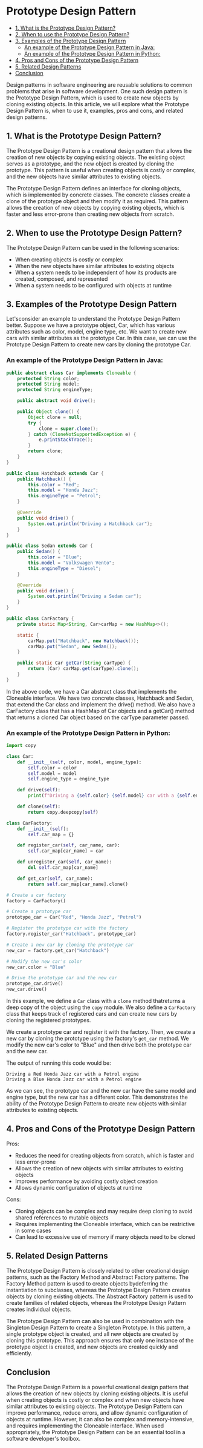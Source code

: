 # Prototype Design Pattern <!-- omit in toc -->

- [1. What is the Prototype Design Pattern?](#1-what-is-the-prototype-design-pattern)
- [2. When to use the Prototype Design Pattern?](#2-when-to-use-the-prototype-design-pattern)
- [3. Examples of the Prototype Design Pattern](#3-examples-of-the-prototype-design-pattern)
  - [An example of the Prototype Design Pattern in Java:](#an-example-of-the-prototype-design-pattern-in-java)
  - [An example of the Prototype Design Pattern in Python:](#an-example-of-the-prototype-design-pattern-in-python)
- [4. Pros and Cons of the Prototype Design Pattern](#4-pros-and-cons-of-the-prototype-design-pattern)
- [5. Related Design Patterns](#5-related-design-patterns)
- [Conclusion](#conclusion)


Design patterns in software engineering are reusable solutions to common problems that arise in software development. One such design pattern is the Prototype Design Pattern, which is used to create new objects by cloning existing objects. In this article, we will explore what the Prototype Design Pattern is, when to use it, examples, pros and cons, and related design patterns.

## 1. What is the Prototype Design Pattern?
The Prototype Design Pattern is a creational design pattern that allows the creation of new objects by copying existing objects. The existing object serves as a prototype, and the new object is created by cloning the prototype. This pattern is useful when creating objects is costly or complex, and the new objects have similar attributes to existing objects.

The Prototype Design Pattern defines an interface for cloning objects, which is implemented by concrete classes. The concrete classes create a clone of the prototype object and then modify it as required. This pattern allows the creation of new objects by copying existing objects, which is faster and less error-prone than creating new objects from scratch.

## 2. When to use the Prototype Design Pattern?
The Prototype Design Pattern can be used in the following scenarios:

- When creating objects is costly or complex
- When the new objects have similar attributes to existing objects
- When a system needs to be independent of how its products are created, composed, and represented
- When a system needs to be configured with objects at runtime

## 3. Examples of the Prototype Design Pattern
Let'sconsider an example to understand the Prototype Design Pattern better. Suppose we have a prototype object, Car, which has various attributes such as color, model, engine type, etc. We want to create new cars with similar attributes as the prototype Car. In this case, we can use the Prototype Design Pattern to create new cars by cloning the prototype Car.

### An example of the Prototype Design Pattern in Java:

```java
public abstract class Car implements Cloneable {
    protected String color;
    protected String model;
    protected String engineType;

    public abstract void drive();

    public Object clone() {
        Object clone = null;
        try {
            clone = super.clone();
        } catch (CloneNotSupportedException e) {
            e.printStackTrace();
        }
        return clone;
    }
}

public class Hatchback extends Car {
    public Hatchback() {
        this.color = "Red";
        this.model = "Honda Jazz";
        this.engineType = "Petrol";
    }

    @Override
    public void drive() {
        System.out.println("Driving a Hatchback car");
    }
}

public class Sedan extends Car {
    public Sedan() {
        this.color = "Blue";
        this.model = "Volkswagen Vento";
        this.engineType = "Diesel";
    }

    @Override
    public void drive() {
        System.out.println("Driving a Sedan car");
    }
}

public class CarFactory {
    private static Map<String, Car>carMap = new HashMap<>();

    static {
        carMap.put("Hatchback", new Hatchback());
        carMap.put("Sedan", new Sedan());
    }

    public static Car getCar(String carType) {
        return (Car) carMap.get(carType).clone();
    }
}
```

In the above code, we have a Car abstract class that implements the Cloneable interface. We have two concrete classes, Hatchback and Sedan, that extend the Car class and implement the drive() method. We also have a CarFactory class that has a HashMap of Car objects and a getCar() method that returns a cloned Car object based on the carType parameter passed.

### An example of the Prototype Design Pattern in Python:

```python
import copy

class Car:
    def __init__(self, color, model, engine_type):
        self.color = color
        self.model = model
        self.engine_type = engine_type

    def drive(self):
        print(f"Driving a {self.color} {self.model} car with a {self.engine_type} engine")

    def clone(self):
        return copy.deepcopy(self)

class CarFactory:
    def __init__(self):
        self.car_map = {}

    def register_car(self, car_name, car):
        self.car_map[car_name] = car

    def unregister_car(self, car_name):
        del self.car_map[car_name]

    def get_car(self, car_name):
        return self.car_map[car_name].clone()

# Create a car factory
factory = CarFactory()

# Create a prototype car
prototype_car = Car("Red", "Honda Jazz", "Petrol")

# Register the prototype car with the factory
factory.register_car("Hatchback", prototype_car)

# Create a new car by cloning the prototype car
new_car = factory.get_car("Hatchback")

# Modify the new car's color
new_car.color = "Blue"

# Drive the prototype car and the new car
prototype_car.drive()
new_car.drive()
```

In this example, we define a `Car` class with a `clone` method thatreturns a deep copy of the object using the `copy` module. We also define a `CarFactory` class that keeps track of registered cars and can create new cars by cloning the registered prototypes.

We create a prototype car and register it with the factory. Then, we create a new car by cloning the prototype using the factory's `get_car` method. We modify the new car's color to "Blue" and then drive both the prototype car and the new car.

The output of running this code would be:

```
Driving a Red Honda Jazz car with a Petrol engine
Driving a Blue Honda Jazz car with a Petrol engine
```

As we can see, the prototype car and the new car have the same model and engine type, but the new car has a different color. This demonstrates the ability of the Prototype Design Pattern to create new objects with similar attributes to existing objects.

## 4. Pros and Cons of the Prototype Design Pattern

Pros:
- Reduces the need for creating objects from scratch, which is faster and less error-prone
- Allows the creation of new objects with similar attributes to existing objects
- Improves performance by avoiding costly object creation
- Allows dynamic configuration of objects at runtime

Cons:
- Cloning objects can be complex and may require deep cloning to avoid shared references to mutable objects
- Requires implementing the Cloneable interface, which can be restrictive in some cases
- Can lead to excessive use of memory if many objects need to be cloned

## 5. Related Design Patterns

The Prototype Design Pattern is closely related to other creational design patterns, such as the Factory Method and Abstract Factory patterns. The Factory Method pattern is used to create objects bydeferring the instantiation to subclasses, whereas the Prototype Design Pattern creates objects by cloning existing objects. The Abstract Factory pattern is used to create families of related objects, whereas the Prototype Design Pattern creates individual objects.

The Prototype Design Pattern can also be used in combination with the Singleton Design Pattern to create a Singleton Prototype. In this pattern, a single prototype object is created, and all new objects are created by cloning this prototype. This approach ensures that only one instance of the prototype object is created, and new objects are created quickly and efficiently.

## Conclusion
The Prototype Design Pattern is a powerful creational design pattern that allows the creation of new objects by cloning existing objects. It is useful when creating objects is costly or complex and when new objects have similar attributes to existing objects. The Prototype Design Pattern can improve performance, reduce errors, and allow dynamic configuration of objects at runtime. However, it can also be complex and memory-intensive, and requires implementing the Cloneable interface. When used appropriately, the Prototype Design Pattern can be an essential tool in a software developer's toolbox.
